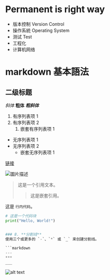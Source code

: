# Permanent is right way

- 版本控制 Version Control
- 操作系統 Operating System
- 测试 Test
- 工程化
- 计算机网络

# markdown 基本語法

## 二级标题

_斜体_
**粗体**
**_粗斜体_**

1. 有序列表项 1
2. 有序列表项 2
   1. 嵌套有序列表项 1

- 无序列表项 1
- 无序列表项 2
  - 嵌套无序列表项 1

[链接](https://example.com)

![圖片描述](https://example.com/image.png)

> 这是一个引用文本。
>
> > 这是嵌套引用。

这是 `行内代码`。

````python
# 这是一个代码块
print("Hello, World!")


### 8. **分割线**
使用三个或更多的 `-`、`*` 或 `_` 来创建分割线。

```markdown
---
***
___
````

![alt text](image.png)
